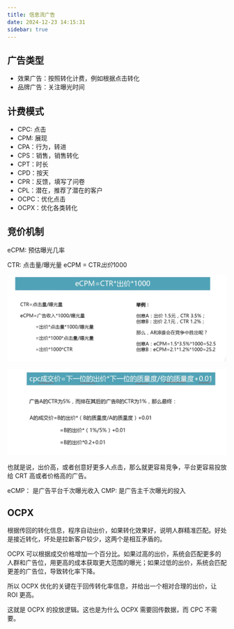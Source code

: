 ```yaml
---
title: 信息流广告
date: 2024-12-23 14:15:31
sidebar: true
---
```


## 广告类型

- 效果广告：按照转化计费，例如根据点击转化
- 品牌广告：关注曝光时间

## 计费模式

- CPC: 点击
- CPM: 展现
- CPA：行为，转进
- CPS：销售，销售转化
- CPT：时长
- CPD：按天
- CPR：反馈，填写了问卷
- CPL：潜在，推荐了潜在的客户
- OCPC：优化点击
- OCPX：优化各类转化


## 竞价机制

eCPM: 预估曝光几率

CTR: 点击量/曝光量
eCPM  = CTR*出价*1000

![](./feed-ad/ecpm.png)

![](./feed-ad/成交价.png)

也就是说，出价高，或者创意好更多人点击，那么就更容易竞争，平台更容易投放给 CRT 高或者价格高的广告。

eCMP： 是广告平台千次曝光收入
CMP: 是广告主千次曝光的投入

## OCPX 

根据传回的转化信息，程序自动出价，如果转化效果好，说明人群精准匹配。好处是接近转化，坏处是拉新客户较少，这两个是相互矛盾的。

OCPX 可以根据成交价格增加一个百分比。如果过高的出价，系统会匹配更多的人群和广告位，用更高的成本获取更大范围的曝光；如果过低的出价，系统会匹配更差的广告位，导致转化率下降。

所以 OCPX 优化的关键在于回传转化率信息，并给出一个相对合理的出价，让 ROI 更高。

这就是 OCPX 的投放逻辑。这也是为什么 OCPX 需要回传数据，而 CPC 不需要。

